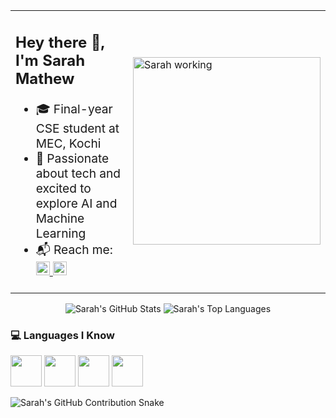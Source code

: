 <table border="0" style="width:100%;">
  <tr>
    <td valign="top" width="60%">
      <h2>Hey there 👋, I'm Sarah Mathew</h2>
      <ul style="font-size: 1.2em;">
        <li>🎓 Final-year CSE student at MEC, Kochi</li>
        <li>🤖 Passionate about tech and excited to explore AI and Machine Learning</li>
        <li>📬 Reach me:
          <a href="mailto:sarahchintu2003@gmail.com">
            <img src="https://upload.wikimedia.org/wikipedia/commons/4/4e/Gmail_Icon.png" width="22">
          </a>
          <a href="https://www.linkedin.com/in/sarah-mathew7/">
            <img src="https://cdn.jsdelivr.net/gh/devicons/devicon/icons/linkedin/linkedin-original.svg" width="22">
          </a>
        </li>
      </ul>
    </td>
    <td width="40%">
      <img src="zerah.gif" alt="Sarah working" width="300">
    </td>
  </tr>
</table>

<p align="center">
  <img src="https://github-readme-stats.vercel.app/api?username=sarah20037&show_icons=true&theme=radical&include_all_commits=true&count_private=true" alt="Sarah's GitHub Stats" />
  <img src="https://github-readme-stats.vercel.app/api/top-langs/?username=sarah20037&layout=compact&theme=radical" alt="Sarah's Top Languages" />
</p>

### 💻 Languages I Know

<p>
  <img src="https://cdn.jsdelivr.net/gh/devicons/devicon/icons/python/python-original.svg" width="50"/>
  <img src="https://cdn.jsdelivr.net/gh/devicons/devicon/icons/java/java-original.svg" width="50"/>
  <img src="https://cdn.jsdelivr.net/gh/devicons/devicon/icons/c/c-original.svg" width="50"/>
  <img src="https://cdn.jsdelivr.net/gh/devicons/devicon/icons/cplusplus/cplusplus-original.svg" width="50"/>
</p>

<img src="https://raw.githubusercontent.com/sarah20037/sarah20037/output/github-contribution-grid-snake.svg" alt="Sarah's GitHub Contribution Snake"/>

